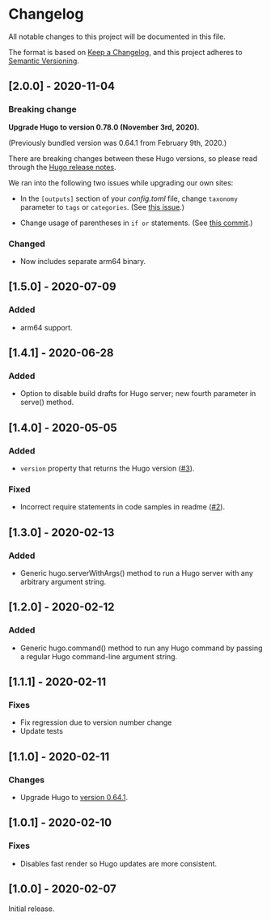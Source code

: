 # Changelog

All notable changes to this project will be documented in this file.

The format is based on [Keep a Changelog](https://keepachangelog.com/en/1.0.0/),
and this project adheres to [Semantic Versioning](https://semver.org/spec/v2.0.0.html).

## [2.0.0] - 2020-11-04

### Breaking change

__Upgrade Hugo to version 0.78.0 (November 3rd, 2020).__

(Previously bundled version was 0.64.1 from February 9th, 2020.)

There are breaking changes between these Hugo versions, so please read through the [Hugo release notes](https://github.com/gohugoio/hugo/releases).

We ran into the following two issues while upgrading our own sites:

  - In the `[outputs]` section of your _config.toml_ file, change `taxonomy` parameter to `tags` or `categories`. (See [this issue](https://source.small-tech.org/site.js/starters/starter-theme/-/issues/109).)

  - Change usage of parentheses in `if or` statements. (See [this commit](https://source.small-tech.org/site.js/starters/starter-theme/-/commit/2f116aa7f7f3cc4e8db028ad2d47b2ff1c4200f2).)

### Changed

  - Now includes separate arm64 binary.

## [1.5.0] - 2020-07-09

### Added

  - arm64 support.

## [1.4.1] - 2020-06-28

### Added

  - Option to disable build drafts for Hugo server; new fourth parameter in serve() method.

## [1.4.0] - 2020-05-05

### Added

  - `version` property that returns the Hugo version ([#3](https://source.small-tech.org/site.js/lib/node-hugo/-/issues/3)).

### Fixed

  - Incorrect require statements in code samples in readme ([#2](https://source.small-tech.org/site.js/lib/node-hugo/-/issues/2)).

## [1.3.0] - 2020-02-13

### Added

  - Generic hugo.serverWithArgs() method to run a Hugo server with any arbitrary argument string.

## [1.2.0] - 2020-02-12

### Added

  - Generic hugo.command() method to run any Hugo command by passing a regular Hugo command-line argument string.

## [1.1.1] - 2020-02-11

### Fixes

  - Fix regression due to version number change
  - Update tests

## [1.1.0] - 2020-02-11

### Changes

  - Upgrade Hugo to [version 0.64.1](https://github.com/gohugoio/hugo/releases/tag/v0.64.1).

## [1.0.1] - 2020-02-10

### Fixes

  - Disables fast render so Hugo updates are more consistent.

## [1.0.0] - 2020-02-07

Initial release.
